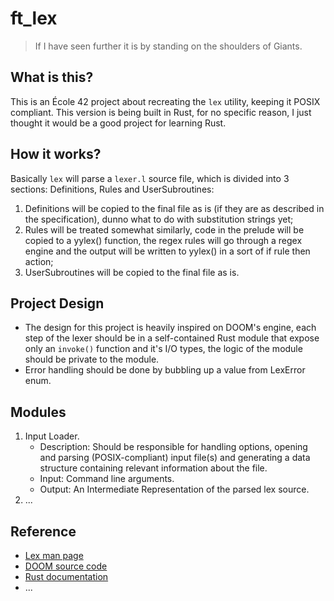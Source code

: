 # ft_lex

> If I have seen further it is by standing on the shoulders of Giants.

## What is this?

This is an École 42 project about recreating the `lex` utility, keeping it POSIX compliant. This version is being built in Rust, for no specific reason, I just thought it would be a good project for learning Rust.

## How it works?

Basically `lex` will parse a `lexer.l` source file, which is divided into 3 sections: Definitions, Rules and UserSubroutines:

1. Definitions will be copied to the final file as is (if they are as described in the specification), dunno what to do with substitution strings yet;
2. Rules will be treated somewhat similarly, code in the prelude will be copied to a yylex() function, the regex rules will go through a regex engine and the output will be written to yylex() in a sort of if rule then action;
3. UserSubroutines will be copied to the final file as is.

## Project Design

- The design for this project is heavily inspired on DOOM's engine, each step of the lexer should be in a self-contained Rust module that expose only an `invoke()` function and it's I/O types, the logic of the module should be private to the module.
- Error handling should be done by bubbling up a value from LexError enum.

## Modules

1. Input Loader.
    - Description: Should be responsible for handling options, opening and parsing (POSIX-compliant) input file(s) and generating a data structure containing relevant information about the file.
    - Input: Command line arguments.
    - Output: An Intermediate Representation of the parsed lex source.
2. ...

## Reference

- [Lex man page](https://pubs.opengroup.org/onlinepubs/9799919799/utilities/lex.html)
- [DOOM source code](https://github.dev/id-Software/DOOM)
- [Rust documentation](https://doc.rust-lang.org/)
- ...
